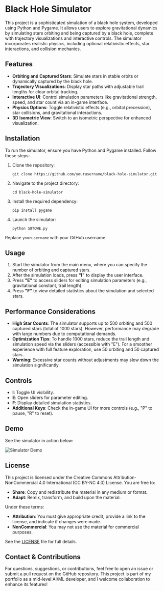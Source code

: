 # Black Hole Simulator

This project is a sophisticated simulation of a black hole system, developed using Python and Pygame. It allows users to explore gravitational dynamics by simulating stars orbiting and being captured by a black hole, complete with trajectory visualizations and interactive controls. The simulator incorporates realistic physics, including optional relativistic effects, star interactions, and collision mechanics.

## Features

- **Orbiting and Captured Stars**: Simulate stars in stable orbits or dynamically captured by the black hole.
- **Trajectory Visualizations**: Display star paths with adjustable trail lengths for clear orbital tracking.
- **Interactive UI**: Control simulation parameters like gravitational strength, speed, and star count via an in-game interface.
- **Physics Options**: Toggle relativistic effects (e.g., orbital precession), star collisions, and gravitational interactions.
- **3D Isometric View**: Switch to an isometric perspective for enhanced visualization.

## Installation

To run the simulator, ensure you have Python and Pygame installed. Follow these steps:

1. Clone the repository:
   ```
   git clone https://github.com/yourusername/black-hole-simulator.git
   ```
2. Navigate to the project directory:
   ```
   cd black-hole-simulator
   ```
3. Install the required dependency:
   ```
   pip install pygame
   ```
4. Launch the simulator:
   ```
   python GOTOWE.py
   ```

Replace `yourusername` with your GitHub username.

## Usage

1. Start the simulator from the main menu, where you can specify the number of orbiting and captured stars.
2. After the simulation loads, press **"I"** to display the user interface.
3. Press **"E"** to access sliders for editing simulation parameters (e.g., gravitational constant, trail length).
4. Press **"F"** to view detailed statistics about the simulation and selected stars.

## Performance Considerations

- **High Star Counts**: The simulator supports up to 500 orbiting and 500 captured stars (total of 1000 stars). However, performance may degrade with large numbers due to computational demands.
- **Optimization Tips**: To handle 1000 stars, reduce the trail length and simulation speed via the sliders (accessible with "E"). For a smoother experience with full feature exploration, use 50 orbiting and 50 captured stars.
- **Warning**: Excessive star counts without adjustments may slow down the simulation significantly.

## Controls

- **I**: Toggle UI visibility.
- **E**: Open sliders for parameter editing.
- **F**: Display detailed simulation statistics.
- **Additional Keys**: Check the in-game UI for more controls (e.g., "P" to pause, "R" to reset).

## Demo

See the simulator in action below:

![Simulator Demo](demo.gif)

## License

This project is licensed under the Creative Commons Attribution-NonCommercial 4.0 International (CC BY-NC 4.0) License. You are free to:

- **Share**: Copy and redistribute the material in any medium or format.
- **Adapt**: Remix, transform, and build upon the material.

Under these terms:

- **Attribution**: You must give appropriate credit, provide a link to the license, and indicate if changes were made.
- **NonCommercial**: You may not use the material for commercial purposes.

See the [LICENSE](LICENSE) file for full details.

## Contact & Contributions

For questions, suggestions, or contributions, feel free to open an issue or submit a pull request on the GitHub repository. This project is part of my portfolio as a mid-level AI/ML developer, and I welcome collaboration to enhance its features!